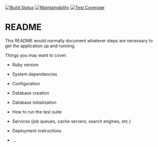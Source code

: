 [![Build Status](https://travis-ci.com/AlekseyZaytcev/todo-list-api.svg?branch=develop)](https://travis-ci.com/AlekseyZaytcev/todo-list-api)
[![Maintainability](https://api.codeclimate.com/v1/badges/d4b950090969e9c2a773/maintainability)](https://codeclimate.com/github/AlekseyZaytcev/todo-list-api/maintainability)
[![Test Coverage](https://api.codeclimate.com/v1/badges/d4b950090969e9c2a773/test_coverage)](https://codeclimate.com/github/AlekseyZaytcev/todo-list-api/test_coverage)

# README

This README would normally document whatever steps are necessary to get the
application up and running.

Things you may want to cover:

* Ruby version

* System dependencies

* Configuration

* Database creation

* Database initialization

* How to run the test suite

* Services (job queues, cache servers, search engines, etc.)

* Deployment instructions

* ...
